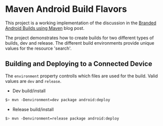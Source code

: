 Maven Android Build Flavors
====

This project is a working implementation of the discussion in the 
[Branded Android Builds using Maven](http://tech.ebuddy.com/2013/04/08/branded-android-builds-using-maven/)
blog post.

The project demonstrates how to create builds for two different types of builds,
dev and release. The different build environments provide unique values for the
resource 'search'.

Building and Deploying to a Connected Device
----

The <code>environment</code> property controlls which files are used for 
the build. Valid values are <code>dev</code> and <code>release</code>.

* Dev build/install

````bash
$> mvn -Denvironment=dev package android:deploy
````

* Release build/install

````bash
$> mvn -Denvironment=release package android:deploy
````

